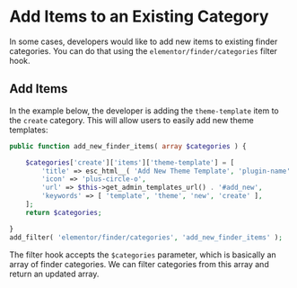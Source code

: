 # Add Items to an Existing Category

<Badge type="tip" vertical="top" text="Elementor Core" /> <Badge type="warning" vertical="top" text="Basic" />

In some cases, developers would like to add new items to existing finder categories. You can do that using the `elementor/finder/categories` filter hook.

## Add Items

In the example below, the developer is adding the `theme-template` item to the `create` category. This will allow users to easily add new theme templates:

```php
public function add_new_finder_items( array $categories ) {

	$categories['create']['items']['theme-template'] = [
		'title' => esc_html__( 'Add New Theme Template', 'plugin-name' ),
		'icon' => 'plus-circle-o',
		'url' => $this->get_admin_templates_url() . '#add_new',
		'keywords' => [ 'template', 'theme', 'new', 'create' ],
	];
	return $categories;

}
add_filter( 'elementor/finder/categories', 'add_new_finder_items' );
```

The filter hook accepts the `$categories` parameter, which is basically an array of finder categories. We can filter categories from this array and return an updated array.
